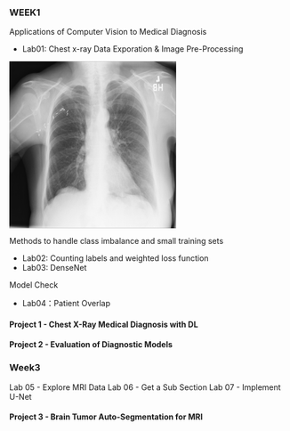 ### WEEK1 

Applications of Computer Vision to Medical Diagnosis
- Lab01: Chest x-ray Data Exporation & Image Pre-Processing
<img src="xray-image.png" alt="U-net Image" width="300" align="middle"/>

Methods to handle class imbalance and small training sets  
- Lab02: Counting labels and weighted loss function
- Lab03: DenseNet

Model Check
- Lab04：Patient Overlap

#### Project 1 - Chest X-Ray Medical Diagnosis with DL


#### Project 2 - Evaluation of Diagnostic Models

### Week3
Lab 05 - Explore MRI Data
Lab 06 - Get a Sub Section
Lab 07 - Implement U-Net
#### Project 3 - Brain Tumor Auto-Segmentation for MRI
